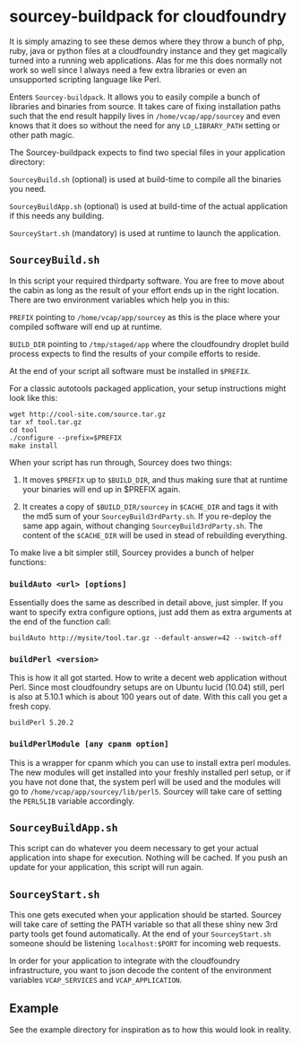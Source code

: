 # sourcey-buildpack for cloudfoundry

It is simply amazing to see these demos where they throw a bunch of php,
ruby, java or python files at a cloudfoundry instance and they get magically
turned into a running web applications.  Alas for me this does normally not
work so well since I always need a few extra libraries or even an
unsupported scripting language like Perl.

Enters `Sourcey-buildpack`. It allows you to easily compile a bunch of
libraries and binaries from source. It takes care of fixing installation paths
such that the end result happily lives in `/home/vcap/app/sourcey` and
even knows that it does so without the need for any `LD_LIBRARY_PATH`
setting or other path magic.

The Sourcey-buildpack expects to find two special files in your application directory:

`SourceyBuild.sh` (optional) is used at build-time to compile all the binaries you need.

`SourceyBuildApp.sh` (optional) is used at build-time of the actual application if this needs any building.

`SourceyStart.sh` (mandatory) is used at runtime to launch the application.

## `SourceyBuild.sh`

In this script your required thirdparty software. You are free to move about the cabin as long
as the result of your effort ends up in the right location. There are two environment variables
which help you in this:

`PREFIX` pointing to `/home/vcap/app/sourcey` as this is the place where your compiled software
will end up at runtime.

`BUILD_DIR` pointing to `/tmp/staged/app` where the cloudfoundry
droplet build process expects to find the results of your compile efforts to reside.

At the end of your script all software must be installed in `$PREFIX`.

For a classic autotools packaged application, your setup instructions might look like this:

```shell
wget http://cool-site.com/source.tar.gz
tar xf tool.tar.gz
cd tool
./configure --prefix=$PREFIX
make install
```

When your script has run through, Sourcey does two things:

1. It moves `$PREFIX` up to `$BUILD_DIR`, and thus making sure that at runtime
   your binaries will end up in $PREFIX again.

2. It creates a copy of `$BUILD_DIR/sourcey` in `$CACHE_DIR` and tags it with the md5 sum of your `SourceyBuild3rdParty.sh`.
   If you re-deploy the same app again, without changing `SourceyBuild3rdParty.sh`. The content of the `$CACHE_DIR` will be used
   in stead of rebuilding everything.

To make live a bit simpler still, Sourcey provides a bunch of helper functions:

### `buildAuto <url> [options]`

Essentially does the same as described in detail above, just simpler. If you want to specify extra configure options,
just add them as extra arguments at the end of the function call:

```shell
buildAuto http://mysite/tool.tar.gz --default-answer=42 --switch-off
```

### `buildPerl <version>`

This is how it all got started. How to write a decent web application without Perl. Since most cloudfoundry setups are on Ubuntu lucid (10.04) still, perl is also at 5.10.1 which is about 100 years out of date. With this call you get a fresh copy.

```shell
buildPerl 5.20.2
```

### `buildPerlModule [any cpanm option]`

This is a wrapper for cpanm which you can use to install extra perl modules. The new modules will get installed into your freshly installed
perl setup, or if you have not done that, the system perl will be used and the modules will go to `/home/vcap/app/sourcey/lib/perl5`.
Sourcey will take care of setting the `PERL5LIB` variable accordingly.

## `SourceyBuildApp.sh`

This script can do whatever you deem necessary to get your actual application into shape for execution. Nothing will be cached. If you
push an update for your application, this script will run again.


## `SourceyStart.sh`

This one gets executed when your application should be started. Sourcey will take care of setting the PATH variable so that all these
shiny new 3rd party tools get found automatically. At the end of your `SourceyStart.sh` someone should be listening ```localhost:$PORT``` for incoming web requests.

In order for your application to integrate with the cloudfoundry infrastructure, you want to json decode the content of the
environment variables `VCAP_SERVICES` and `VCAP_APPLICATION`.


## Example

See the example directory for inspiration as to how this would look in reality.
